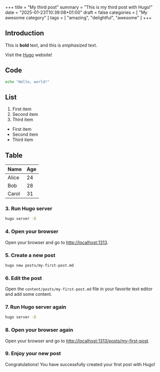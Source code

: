 +++
title = "My third post"
summary = "This is my third post with Hugo!"
date = "2025-01-23T10:39:08+01:00"
draft = false
categories = [
  "My awesome category"
]
tags = [
  "amazing",
  "delightful",
  "awesome"
]
+++

## Introduction

This is **bold** text, and this is *emphasized* text.

Visit the [Hugo](https://gohugo.io) website!

## Code

```bash
echo "Hello, world!"
```

## List

1. First item
2. Second item
3. Third item

- First item
- Second item
- Third item

## Table

| Name  | Age |
|-------|-----|
| Alice | 24  |
| Bob   | 28  |
| Carol | 31  |

### 3. Run Hugo server

```bash
hugo server -D
```

### 4. Open your browser

Open your browser and go to [http://localhost:1313](http://localhost:1313).

### 5. Create a new post

```bash
hugo new posts/my-first-post.md
```

### 6. Edit the post

Open the `content/posts/my-first-post.md` file in your favorite text editor and add some content.

### 7. Run Hugo server again

```bash
hugo server -D
```

### 8. Open your browser again

Open your browser and go to [http://localhost:1313/posts/my-first-post](http://localhost:1313/posts/my-first-post).

### 9. Enjoy your new post

Congratulations! You have successfully created your first post with Hugo!
